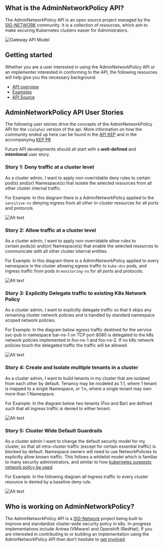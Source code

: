 ## What is the AdminNetworkPolicy API?

The AdminNetworkPolicy API is an open source project managed by the [SIG-NETWORK][sig-network]
community. It is a collection of resources, which aim to make securing Kubernetes 
clusters easier for Administrators.  

![Gateway API Model](./images/ANP-api-model.png)

## Getting started

Whether you are a user interested in using the AdminNetworkPolicy API or an implementer 
interested in conforming to the API, the following resources will help give 
you the necessary background:

- [API overview](/guides/api-overview)
- [Examples](/guides/examples)
- [API Source](https://github.com/kubernetes-sigs/network-policy-api/tree/master/apis/v1alpha1)


## AdminNetworkPolicy API User Stories

The following user stories drive the concepts of the AdminNetworkPolicy API for the 
`v1alpha1` version of the api. More information on how the community ended up here 
can be found in the [API KEP](https://github.com/kubernetes/enhancements/tree/master/keps/sig-network/2091-admin-network-policy)
and in the accompanying [KEP PR](https://github.com/kubernetes/enhancements/pull/2522)

Future API developments should all start with a **well-defined** and **intentional** 
user story.

### Story 1: Deny traffic at a cluster level

As a cluster admin, I want to apply non-overridable deny rules
to certain pod(s) and(or) Namespace(s) that isolate the selected
resources from all other cluster internal traffic.

For Example: In this diagram there is a AdminNetworkPolicy applied to the
`sensitive-ns` denying ingress from all other in-cluster resources for all
ports and protocols.

![Alt text](./images/explicit_deny.png?raw=true "Explicit Deny")

### Story 2: Allow traffic at a cluster level

As a cluster admin, I want to apply non-overridable allow rules to  
certain pods(s) and(or) Namespace(s) that enable the selected resources
to communicate with all other cluster internal entities.  

For Example: In this diagram there is a AdminNetworkPolicy applied to every
namespace in the cluster allowing egress traffic to `kube-dns` pods, and ingress
traffic from pods in `monitoring-ns` for all ports and protocols.

![Alt text](./images/explicit_allow.png?raw=true "Explicit Allow")

### Story 3: Explicitly Delegate traffic to existing K8s Network Policy

As a cluster admin, I want to explicitly delegate traffic so that it
skips any remaining cluster network policies and is handled by standard
namespace scoped network policies.

For Example: In the diagram below egress traffic destined for the service svc-pub
in namespace bar-ns-1 on TCP port 8080 is delegated to the k8s network policies
implemented in foo-ns-1 and foo-ns-2. If no k8s network policies touch the
delegated traffic the traffic will be allowed.

![Alt text](./images/delegation.png?raw=true "Delegate")

### Story 4: Create and Isolate multiple tenants in a cluster

As a cluster admin, I want to build tenants in my cluster that are isolated from
each other by default. Tenancy may be modeled as 1:1, where 1 tenant is mapped
to a single Namespace, or 1:n, where a single tenant may own more than 1 Namespace.

For Example: In the diagram below two tenants (Foo and Bar) are defined such that
all ingress traffic is denied to either tenant.  

![Alt text](./images/tenants.png?raw=true "Tenants")

### Story 5: Cluster Wide Default Guardrails

As a cluster admin I want to change the default security model for my cluster,
so that all intra-cluster traffic (except for certain essential traffic) is
blocked by default. Namespace owners will need to use NetworkPolicies to
explicitly allow known traffic. This follows a whitelist model which is
familiar to many security administrators, and similar
to how [kubernetes suggests network policy be used](https://kubernetes.io/docs/concepts/services-networking/network-policies/#default-policies).

For Example: In the following diagram all Ingress traffic to every cluster
resource is denied by a baseline deny rule.

![Alt text](./images/baseline.png?raw=true "Default Rules")

## Who is working on AdminNetworkPolicy?

The AdminNetworkPolicy API is a
[SIG-Network](https://github.com/kubernetes/community/tree/master/sig-network)
project being built to improve and standardize cluster-wide security policy in k8s. In-progress implementations include Antrea (VMware) and Openshift (RedHat),
If you are interested in contributing to or
building an implementation using the AdminNetworkPolicy API then don’t hesitate to [get
involved](https://github.com/kubernetes-sigs/network-policy-api/issues?q=is%3Aissue+is%3Aopen+label%3A%22good+first+issue%22)

[sig-network]: https://github.com/kubernetes/community/tree/master/sig-network
